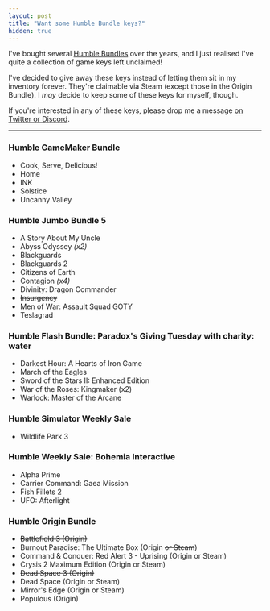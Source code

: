 ```yaml
---
layout: post
title: "Want some Humble Bundle keys?"
hidden: true
---
```


I've bought several [Humble Bundles](https://www.humblebundle.com/) over the years, and I just realised I've quite a collection of game keys left unclaimed!

I've decided to give away these keys instead of letting them sit in my inventory forever. They're claimable via Steam (except those in the Origin Bundle). I *may* decide to keep some of these keys for myself, though. 

<p class="lead">If you're interested in any of these keys, please drop me a message <a href="/contact">on Twitter or Discord</a>.</p>


-----

### Humble GameMaker Bundle

* Cook, Serve, Delicious!
* Home
* INK
* Solstice
* Uncanny Valley

### Humble Jumbo Bundle 5

* A Story About My Uncle
* Abyss Odyssey *(x2)*
* Blackguards
* Blackguards 2
* Citizens of Earth
* Contagion *(x4)*
* Divinity: Dragon Commander
* ~~Insurgency~~
* Men of War: Assault Squad GOTY
* Teslagrad

### Humble Flash Bundle: Paradox's Giving Tuesday with charity: water

* Darkest Hour: A Hearts of Iron Game
* March of the Eagles
* Sword of the Stars II: Enhanced Edition
* War of the Roses: Kingmaker (x2)
* Warlock: Master of the Arcane

### Humble Simulator Weekly Sale

* Wildlife Park 3

### Humble Weekly Sale: Bohemia Interactive

* Alpha Prime
* Carrier Command: Gaea Mission
* Fish Fillets 2
* UFO: Afterlight

### Humble Origin Bundle

* ~~Battlefield 3 (Origin)~~
* Burnout Paradise: The Ultimate Box (Origin ~~or Steam~~)
* Command & Conquer: Red Alert 3 - Uprising (Origin or Steam)
* Crysis 2 Maximum Edition (Origin or Steam)
* ~~Dead Space 3 (Origin)~~
* Dead Space (Origin or Steam)
* Mirror's Edge (Origin or Steam)
* Populous (Origin)
